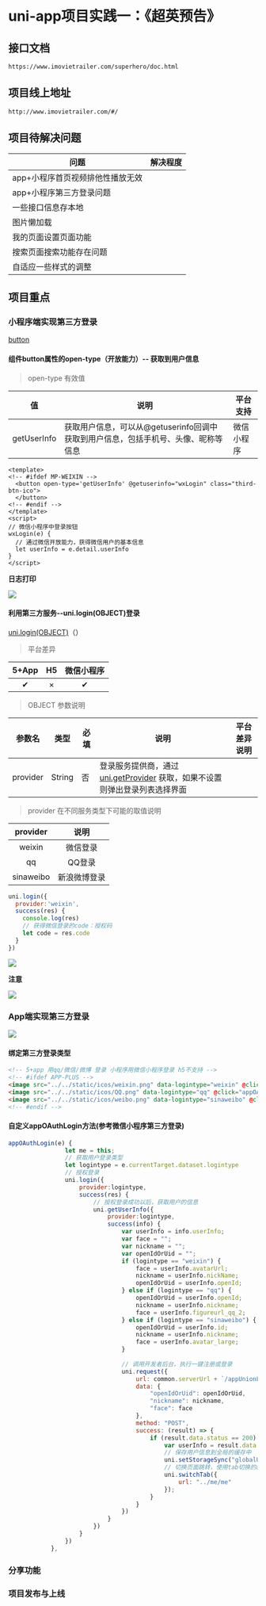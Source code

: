 # uni-app项目实践一：《超英预告》

## 接口文档

```
https://www.imovietrailer.com/superhero/doc.html
```

## 项目线上地址

```
http://www.imovietrailer.com/#/
```

## 项目待解决问题

| 问题                 | 解决程度 |
| ------------------ | ---- |
| app+小程序首页视频排他性播放无效 |      |
| app+小程序第三方登录问题     |      |
| 一些接口信息存本地          |      |
| 图片懒加载              |      |
| 我的页面设置页面功能         |      |
| 搜索页面搜索功能存在问题       |      |
| 自适应一些样式的调整         |      |

## 项目重点

### 小程序端实现第三方登录

[button](https://uniapp.dcloud.io/component/button)

#### 组件button属性的open-type（开放能力）-- 获取到用户信息

> open-type 有效值

| 值           | 说明                                       | 平台支持  |
| ----------- | ---------------------------------------- | ----- |
| getUserInfo | 获取用户信息，可以从@getuserinfo回调中获取到用户信息，包括手机号、头像、昵称等信息 | 微信小程序 |

```vue
<template>
<!-- #ifdef MP-WEIXIN -->
  <button open-type='getUserInfo' @getuserinfo="wxLogin" class="third-btn-ico">
  </button>
<!-- #endif -->
</template>
<script>
// 微信小程序中登录按钮
wxLogin(e) {
  // 通过微信开放能力，获得微信用户的基本信息
  let userInfo = e.detail.userInfo
}
</script>
```

**日志打印**

![](/static/uni-app1.png)

#### 利用第三方服务--uni.login(OBJECT)登录

[uni.login(OBJECT)](https://uniapp.dcloud.io/api/plugins/login?id=login)（）

>  平台差异

| 5+App |  H5  | 微信小程序 |
| :---: | :--: | :---: |
|   ✔   |  ×   |   ✔   |

> OBJECT 参数说明

| 参数名      | 类型     | 必填   | 说明                                       | 平台差异说明 |
| -------- | ------ | ---- | ---------------------------------------- | ------ |
| provider | String | 否    | 登录服务提供商，通过 [uni.getProvider](https://uniapp.dcloud.io/api/plugins/provider) 获取，如果不设置则弹出登录列表选择界面 |        |

> provider 在不同服务类型下可能的取值说明

| provider  |   说明   |
| :-------: | :----: |
|  weixin   |  微信登录  |
|    qq     |  QQ登录  |
| sinaweibo | 新浪微博登录 |

```js
uni.login({
  provider:'weixin',
  success(res) {
    console.log(res)
    // 获得微信登录的code：授权码
    let code = res.code
  }
})
```

![](/static/uni-app2.png)

**注意**

![](/static/uni-app3.png)

### App端实现第三方登录

![](/static/uni-app4.png)

#### 绑定第三方登录类型

```html
<!-- 5+app 用qq/微信/微博 登录 小程序用微信小程序登录 h5不支持 -->
<!-- #ifdef APP-PLUS -->
<image src="../../static/icos/weixin.png" data-logintype="weixin" @click="appOAuthLogin" class="third-ico"></image>
<image src="../../static/icos/QQ.png" data-logintype="qq" @click="appOAuthLogin" class="third-ico" style="margin-left: 80upx;"></image>
<image src="../../static/icos/weibo.png" data-logintype="sinaweibo" @click="appOAuthLogin" class="third-ico" style="margin-left: 80upx;"></image>
<!-- #endif -->
```

#### 自定义appOAuthLogin方法(参考微信小程序第三方登录)

```js
appOAuthLogin(e) {
				let me = this;
				// 获取用户登录类型
				let logintype = e.currentTarget.dataset.logintype				
				// 授权登录
				uni.login({
					provider:logintype,
					success(res) {
						// 授权登录成功以后，获取用户的信息
						uni.getUserInfo({
							provider:logintype,
							success(info) {
								var userInfo = info.userInfo;
								var face = "";
								var nickname = "";
								var openIdOrUid = "";
								if (logintype == "weixin") {
									face = userInfo.avatarUrl;
									nickname = userInfo.nickName;
									openIdOrUid = userInfo.openId;
								} else if (logintype == "qq") {
									openIdOrUid = userInfo.openId;
									nickname = userInfo.nickname;
									face = userInfo.figureurl_qq_2;
								} else if (logintype == "sinaweibo") {
									openIdOrUid = userInfo.id;
									nickname = userInfo.nickname;
									face = userInfo.avatar_large;
								}
								
								// 调用开发者后台，执行一键注册或登录
								uni.request({
									url: common.serverUrl + `/appUnionLogin/` + logintype+ '?qq=565580328',
									data: {
										"openIdOrUid": openIdOrUid,
										"nickname": nickname,
										"face": face
									},
									method: "POST",
									success: (result) => {
										if (result.data.status == 200) {
											var userInfo = result.data.data;
											// 保存用户信息到全局的缓存中
											uni.setStorageSync("globalUser", userInfo);
											// 切换页面跳转，使用tab切换的api
											uni.switchTab({
												url: "../me/me"
											});
										}
									}
								})
							}
						})
					}
				})
			},
```

### 分享功能

### 项目发布与上线